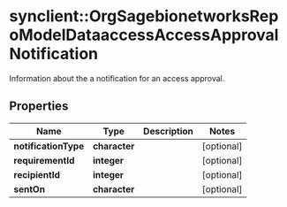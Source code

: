 # synclient::OrgSagebionetworksRepoModelDataaccessAccessApprovalNotification

Information about the a notification for an access approval.

## Properties
Name | Type | Description | Notes
------------ | ------------- | ------------- | -------------
**notificationType** | **character** |  | [optional] 
**requirementId** | **integer** |  | [optional] 
**recipientId** | **integer** |  | [optional] 
**sentOn** | **character** |  | [optional] 


